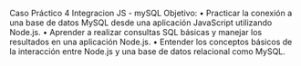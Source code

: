 Caso Práctico 4
Integracion JS - mySQL
Objetivo: 
• Practicar la conexión a una base de datos MySQL desde una aplicación JavaScript utilizando Node.js. 
• Aprender a realizar consultas SQL básicas y manejar los resultados en una aplicación Node.js. 
• Entender los conceptos básicos de la interacción entre Node.js y una base de datos relacional como MySQL.
